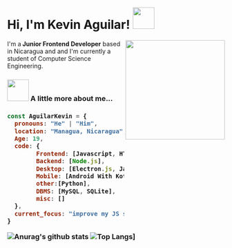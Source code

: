 <h1> Hi, I'm Kevin Aguilar! <img src="https://media.giphy.com/media/mGcNjsfWAjY5AEZNw6/giphy.gif" width="50"></h1>
<img align='right' src="https://media2.giphy.com/media/u2pmTWUi0MXjyrMaVj/giphy.gif" width="230">
<span>I'm a<strong> Junior Frontend Developer</strong> based in Nicaragua and and I'm currently a student of Computer Science Engineering.</span>

### <img src="https://media.giphy.com/media/VgCDAzcKvsR6OM0uWg/giphy.gif" width="50"> A little more about me...  

<h3>
    
```javascript
const AguilarKevin = {
  pronouns: "He" | "Him",
  location: "Managua, Nicaragua",
  Age: 19,
  code: {
        Frontend: [Javascript, HTML, CSS],
        Backend: [Node.js],
        Desktop: [Electron.js, JavaFx application],
        Mobile: [Android With Kotlin/Java],
        other:[Python],
        DBMS: [MySQL, SQLite],
        misc: []
  },
  current_focus: "improve my JS skills",
}
```
![Anurag's github stats](https://github-readme-stats.vercel.app/api?username=aguilarkevin&show_icons=true&theme=dark)
![Top Langs](https://github-readme-stats.vercel.app/api/top-langs/?username=aguilarkevin&show_icons=true&theme=dark&layout=compact)]

</h3>
